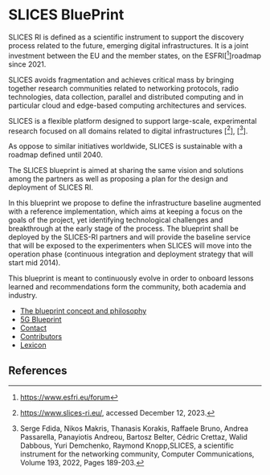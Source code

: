 # SLICES BluePrint


SLICES RI is defined as a scientific instrument to support the discovery process 
related to the future, emerging digital infrastructures.
It is a joint investment between the EU and the member states, on the ESFRI[[^refESFRI]]roadmap since 2021.

SLICES avoids fragmentation and achieves critical mass by bringing together research communities related to 
networking protocols, radio technologies, data
collection, parallel and distributed computing and in particular cloud and
edge-based computing architectures and services.

SLICES is a flexible platform designed to support large-scale, experimental
research focused on all domains related to digital infrastructures [[^slices]], [[^slices2]].

As oppose to similar initiatives worldwide, SLICES is sustainable with a roadmap defined until 2040.

The SLICES blueprint is aimed at sharing the same vision and solutions 
among the partners as well as proposing a plan for the design and deployment of SLICES RI.

In this blueprint we propose to define the infrastructure baseline augmented
with a reference implementation, which aims at keeping a focus on the goals of
the project, yet identifying technological challenges and breakthrough at the
early stage of the process. The blueprint shall be deployed by the SLICES-RI partners and 
will provide the baseline service that will be exposed to the experimenters when SLICES will move
into the operation phase (continuous integration and deployment strategy that will start mid 2014).

This blueprint is meant to continuously evolve in order to onboard lessons learned and
recommendations form the community, both academia and industry.

* [The blueprint concept and philosophy](./docs/Concept.md)
* [5G Blueprint](./docs/5G_BLUEPRINT.md)
* [Contact](./docs/CONTACT.md)
* [Contributors](./docs/CONTRIBUTORS.md)
* [Lexicon](./docs/LEXICON.md)

## References
[^refESFRI]: https://www.esfri.eu/forum
[^slices]: https://www.slices-ri.eu/, accessed December 12, 2023.
[^slices2]:Serge Fdida, Nikos Makris, Thanasis Korakis, Raffaele Bruno, Andrea Passarella, Panayiotis Andreou, Bartosz Belter, Cédric Crettaz, Walid Dabbous, Yuri Demchenko, Raymond Knopp,SLICES, a scientific instrument for the networking community, Computer Communications, Volume 193, 2022, Pages 189-203.

